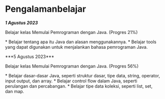 # Pengalamanbelajar

***1 Agustus 2023***
<p>Belajar kelas Memulai Pemrograman dengan Java. (Progres 21%)</p>
* Belajar tentang apa itu Java dan alasan menggunakannya.
* Belajar tools yang dapat digunakan untuk menjalankan bahasa pemrograman Java.
<p></p>
<p></p>
***5 Agustus 2023***
<p>Belajar kelas Memulai Pemrograman dengan Java. (Progres 56%)</p>
* Belajar dasar-dasar Java, seperti struktur dasar, tipe data, string, operator, input output, dan array.
* Belajar control flow dalam Java, seperti perulangan dan percabangan.
* Belajar tipe data koleksi, seperti list, set, dan map.
